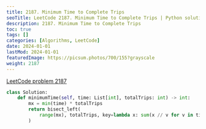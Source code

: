```yaml
---
title: 2187. Minimum Time to Complete Trips
seoTitle: LeetCode 2187. Minimum Time to Complete Trips | Python solution and explanation
description: 2187. Minimum Time to Complete Trips
toc: true
tags: []
categories: [Algorithms, LeetCode]
date: 2024-01-01
lastMod: 2024-01-01
featuredImage: https://picsum.photos/700/155?grayscale
weight: 2187
---
```


[LeetCode problem 2187](https://leetcode.com/problems/minimum-time-to-complete-trips/)

```python
class Solution:
    def minimumTime(self, time: List[int], totalTrips: int) -> int:
        mx = min(time) * totalTrips
        return bisect_left(
            range(mx), totalTrips, key=lambda x: sum(x // v for v in time)
        )

```

